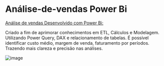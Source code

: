 # Análise-de-vendas Power Bi

<a href="https://app.powerbi.com/view?r=eyJrIjoiNGQwNmNlY2EtNWJhYy00ODhkLWJkYzUtODE0MWVkYTlkZjQ3IiwidCI6ImIzMDdiODEyLTUwYWMtNDI0My1iNDNiLThlM2YzYzljODRlNSJ9&pageName=ReportSection"> Análise de vendas Desenvolvido com Power Bi:</a>

Criado a fim de aprimorar conhecimentos em ETL, Cálculos e Modelagem. Utilizando Power Query, DAX e relacionamento de tabelas. É possível identificar custo médio, margem de venda, faturamento por períodos. Trazendo mais clareza e precisão nas análises.


![image](https://user-images.githubusercontent.com/103524711/182387453-c76adb6e-fb92-4dd2-a0fe-1702ab598ed4.png)
